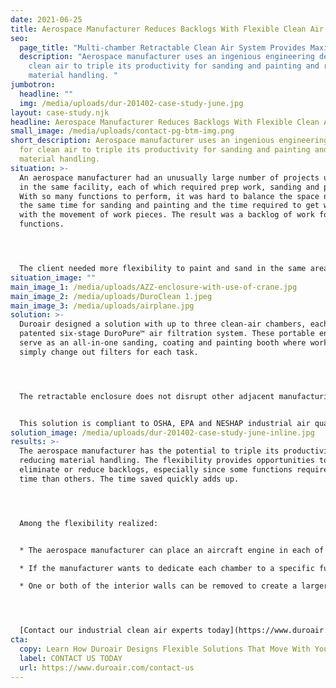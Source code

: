 ```yaml
---
date: 2021-06-25
title: Aerospace Manufacturer Reduces Backlogs With Flexible Clean Air Workspace
seo:
  page_title: "Multi-chamber Retractable Clean Air System Provides Maximum Flexibility "
  description: "Aerospace manufacturer uses an ingenious engineering design for
    clean air to triple its productivity for sanding and painting and reduce
    material handling. "
jumbotron:
  headline: ""
  img: /media/uploads/dur-201402-case-study-june.jpg
layout: case-study.njk
headline: Aerospace Manufacturer Reduces Backlogs With Flexible Clean Air Workspace
small_image: /media/uploads/contact-pg-btm-img.png
short_description: Aerospace manufacturer uses an ingenious engineering design
  for clean air to triple its productivity for sanding and painting and reduce
  material handling.
situation: >-
  An aerospace manufacturer had an unusually large number of projects underway
  in the same facility, each of which required prep work, sanding and painting.
  With so many functions to perform, it was hard to balance the space needed at
  the same time for sanding and painting and the time required to get work done
  with the movement of work pieces. The result was a backlog of work for some
  functions. 




  The client needed more flexibility to paint and sand in the same area of the facility, and they needed more flexibility within that space.
situation_image: ""
main_image_1: /media/uploads/AZZ-enclosure-with-use-of-crane.jpg
main_image_2: /media/uploads/DuroClean 1.jpeg
main_image_3: /media/uploads/airplane.jpg
solution: >-
  Duroair designed a solution with up to three clean-air chambers, each with its
  patented six-stage DuroPure™ air filtration system. These portable enclosures
  serve as an all-in-one sanding, coating and painting booth where workers
  simply change out filters for each task. 




  The retractable enclosure does not disrupt other adjacent manufacturing or maintenance operations or require additional space. The aerospace manufacturer can now perform up to three separate clean-air operations in the same area at the same time, which reduces interruptions, saves material handling costs and improves the bottom line. 


  This solution is compliant to OSHA, EPA and NESHAP industrial air quality standards for work involving hazardous air pollutants such as hexavalent chromium, isocyanates and volatile organic compounds (VOCs). The entire unit is retractable and can even be installed on wheels.
solution_image: /media/uploads/dur-201402-case-study-june-inline.jpg
results: >-
  The aerospace manufacturer has the potential to triple its productivity while
  reducing material handling. The flexibility provides opportunities to
  eliminate or reduce backlogs, especially since some functions require more
  time than others. The time saved quickly adds up.




  Among the flexibility realized:


  * The aerospace manufacturer can place an aircraft engine in each of the three chambers, and each engine can be prepped, sanded and painted in the same space, even if the adjacent chambers are being used for a different function at the same time. 

  * If the manufacturer wants to dedicate each chamber to a specific function, the workpiece is moved the shortest possible distance for the next function.

  * One or both of the interior walls can be removed to create a larger space to be used for a single function on a larger workpiece, such as a wing.




  [Contact our industrial clean air experts today](https://www.duroair.com/request-for-quote/) for a free consultation on how we can create the most flexible solution possible to increase your operational efficiency and improve your bottom line while staying within your floor plan and space limitations.
cta:
  copy: Learn How Duroair Designs Flexible Solutions That Move With Your Workflow
  label: CONTACT US TODAY
  url: https://www.duroair.com/contact-us
---
```

